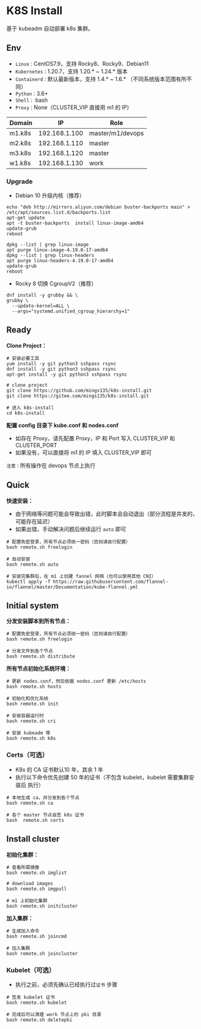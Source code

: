 # K8S Install

基于 kubeadm 自动部署 k8s 集群。



## Env

- `Linux：`CentOS7.9，支持 Rocky8、Rocky9、Debian11
- `Kubernetes：`1.20.7，支持 1.20.* ~ 1.24.* 版本
- `Containerd：`默认最新版本，支持 1.4.* ~ 1.6.* （不同系统版本范围有所不同）
- `Python：`3.6+
- `Shell：` bash
- `Proxy：`None（CLUSTER_VIP 直接用 m1 的 IP）

| Domain | IP            | Role             |
| ------ | ------------- | ---------------- |
| m1.k8s | 192.168.1.100 | master/m1/devops |
| m2.k8s | 192.168.1.110 | master           |
| m3.k8s | 192.168.1.120 | master           |
| w1.k8s | 192.168.1.130 | work             |



### Upgrade

- Debian 10 升级内核（推荐）

```shell
echo "deb http://mirrors.aliyun.com/debian buster-backports main" > /etc/apt/sources.list.d/backports.list
apt-get update
apt -t buster-backports  install linux-image-amd64
update-grub
reboot

dpkg --list | grep linux-image
apt purge linux-image-4.19.0-17-amd64
dpkg --list | grep linux-headers
apt purge linux-headers-4.19.0-17-amd64
update-grub
reboot
```



- Rocky 8 切换 CgroupV2（推荐）

```shell
dnf install -y grubby && \
grubby \
  --update-kernel=ALL \
  --args="systemd.unified_cgroup_hierarchy=1"
```



## Ready
**Clone Project：**

```shell
# 安装必要工具
yum install -y git python3 sshpass rsync
dnf install -y git python3 sshpass rsync
apt-get install -y git python3 sshpass rsync

# clone project
git clone https://github.com/mings135/k8s-install.git
git clone https://gitee.com/mings135/k8s-install.git

# 进入 k8s-install
cd k8s-install
```



**配置 config 目录下 kube.conf 和 nodes.conf**

- 如存在 Proxy，请先配置 Proxy，IP 和 Port 写入 CLUSTER_VIP 和 CLUSTER_PORT
- 如果没有，可以直接将 m1 的 IP 填入 CLUSTER_VIP 即可



`注意：`所有操作在 devops 节点上执行



## Quick

**快速安装：**

- 由于网络等问题可能会导致出错，此时脚本会自动退出（部分流程是并发的，可能存在延迟）
- 如果出错，手动解决问题后继续运行 `auto` 即可

```shell
# 配置免密登录，所有节点必须统一密码（否则请自行配置）
bash remote.sh freelogin

# 自动安装
bash remote.sh auto

# 安装完集群后，在 m1 上创建 fannel 网络（也可以使用其他 CNI）
kubectl apply -f https://raw.githubusercontent.com/flannel-io/flannel/master/Documentation/kube-flannel.yml
```



## Initial system

**分发安装脚本到所有节点：**

```shell
# 配置免密登录，所有节点必须统一密码（否则请自行配置）
bash remote.sh freelogin

# 分发文件到各个节点
bash remote.sh distribute
```



**所有节点初始化系统环境：**

```shell
# 更新 nodes.conf，然后依据 nodes.conf 更新 /etc/hosts
bash remote.sh hosts

# 初始化和优化系统
bash remote.sh init

# 安装容器运行时
bash remote.sh cri

# 安装 kubeadm 等
bash remote.sh k8s
```



### Certs（可选）

- K8s 的  CA 证书默认10 年，其余 1 年
- 执行以下命令优先创建 50 年的证书（不包含 kubelet，kubelet 需要集群安装后 执行）

```shell
# 本地生成 ca，并分发到各个节点
bash remote.sh ca

# 各个 master 节点自签 k8s 证书
bash  remote.sh certs
```



## Install cluster

**初始化集群：**

```shell
# 查看所需镜像
bash remote.sh imglist

# download images
bash remote.sh imgpull

# m1 上初始化集群
bash remote.sh initcluster
```



**加入集群：**

```shell
# 生成加入命令
bash remote.sh joincmd

# 加入集群
bash remote.sh joincluster
```



### Kubelet（可选）

- 执行之前，必须先确认已经执行过`证书` 步骤

```shell
# 签发 kubelet 证书
bash remote.sh kubelet

# 完成后可以清理 work 节点上的 pki 目录
bash remote.sh deletepki
```

